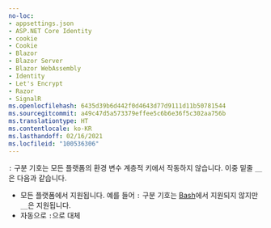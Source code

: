 ```yaml
---
no-loc:
- appsettings.json
- ASP.NET Core Identity
- cookie
- Cookie
- Blazor
- Blazor Server
- Blazor WebAssembly
- Identity
- Let's Encrypt
- Razor
- SignalR
ms.openlocfilehash: 6435d39b6d442f0d4643d77d9111d11b50781544
ms.sourcegitcommit: a49c47d5a573379effee5c6b6e36f5c302aa756b
ms.translationtype: HT
ms.contentlocale: ko-KR
ms.lasthandoff: 02/16/2021
ms.locfileid: "100536306"
---
```

`:` 구분 기호는 모든 플랫폼의 환경 변수 계층적 키에서 작동하지 않습니다. 이중 밑줄 `__`은 다음과 같습니다.

* 모든 플랫폼에서 지원됩니다. 예를 들어 `:` 구분 기호는 [Bash](https://linuxhint.com/bash-environment-variables/)에서 지원되지 않지만 `__`은 지원됩니다.
* 자동으로 `:`으로 대체